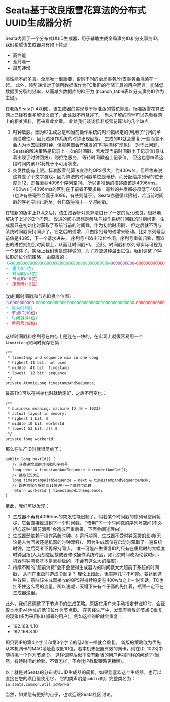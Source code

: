 # Seata基于改良版雪花算法的分布式UUID生成器分析

Seata内置了一个分布式UUID生成器，用于辅助生成全局事务ID和分支事务ID。我们希望该生成器具有如下特点：
- 高性能
- 全局唯一
- 趋势递增

高性能不必多言。全局唯一很重要，否则不同的全局事务/分支事务会混淆在一起。
此外，趋势递增对于使用数据库作为TC集群的存储工具的用户而言，能降低数据页分裂的频率，从而减少数据库的IO压力
(branch_table表以分支事务ID作为主键)。

在老版Seata(1.4以前)，该生成器的实现基于标准版的雪花算法。标准版雪花算法网上已经有很多解读文章了，此处就不再赘述了。
尚未了解的同学可以先看看网上的相关资料，再来看此文章。
此处我们谈谈标准版雪花算法的几个缺点：
1. 时钟敏感。因为ID生成总是和当前操作系统的时间戳绑定的(利用了时间的单调递增性)，因此若操作系统的时钟出现回拨，
   生成的ID就会重复(一般而言不会人为地去回拨时钟，但服务器会有偶发的"时钟漂移"现象)。
   对于此问题，Seata的解决策略是记录上一次的时间戳，若发现当前时间戳小于记录值(意味着出现了时钟回拨)，则拒绝服务，
   等待时间戳追上记录值。 但这也意味着这段时间内该TC将处于不可用状态。
2. 突发性能有上限。标准版雪花算法宣称的QPS很大，约400w/s，但严格来说这算耍了个文字游戏~
   因为算法的时间戳单位是毫秒，而分配给序列号的位长度为12，即每毫秒4096个序列空间。
   所以更准确的描述应该是4096/ms。400w/s与4096/ms的区别在于前者不要求每一毫秒的并发都必须低于4096
   (也许有些毫秒会高于4096，有些则低于)。Seata亦遵循此限制，若当前时间戳的序列空间已耗尽，会自旋等待下一个时间戳。

在较新的版本上(1.4之后)，该生成器针对原算法进行了一定的优化改良，很好地解决了上述的2个问题。
改进的核心思想是解除与操作系统时间戳的时刻绑定，生成器只在初始化时获取了系统当前的时间戳，作为初始时间戳，
但之后就不再与系统时间戳保持同步了。它之后的递增，只由序列号的递增来驱动。比如序列号当前值是4095，下一个请求进来，
序列号+1溢出12位空间，序列号重新归零，而溢出的进位则加到时间戳上，从而让时间戳+1。
至此，时间戳和序列号实际可视为一个整体了。实际上我们也是这样做的，为了方便这种溢出进位，我们调整了64位ID的位分配策略，
由原版的：
![原版位分配策略](/img/blog/seata/uuid/before.png)

改成(即时间戳和节点ID换个位置)：
![改进版位分配策略](/img/blog/seata/uuid/after.png)

这样时间戳和序列号在内存上是连在一块的，在实现上就很容易用一个`AtomicLong`来同时保存它俩：
```
/**
 * timestamp and sequence mix in one Long
 * highest 11 bit: not used
 * middle  41 bit: timestamp
 * lowest  12 bit: sequence
 */
private AtomicLong timestampAndSequence;
```
最高11位可以在初始化时就确定好，之后不再变化：
```
/**
 * business meaning: machine ID (0 ~ 1023)
 * actual layout in memory:
 * highest 1 bit: 0
 * middle 10 bit: workerId
 * lowest 53 bit: all 0
 */
private long workerId;
```
那么在生产ID时就很简单了：
```
public long nextId() {
   // 获得递增后的时间戳和序列号
   long next = timestampAndSequence.incrementAndGet();
   // 截取低53位
   long timestampWithSequence = next & timestampAndSequenceMask;
   // 跟先前保存好的高11位进行一个或的位运算
   return workerId | timestampWithSequence;
}
```

至此，我们可以发现：
1. 生成器不再有4096/ms的突发性能限制了。倘若某个时间戳的序列号空间耗尽，它会直接推进到下一个时间戳，
   "借用"下一个时间戳的序列号空间(不必担心这种"超前消费"会造成严重后果，下面会阐述理由)。
2. 生成器弱依赖于操作系统时钟。在运行期间，生成器不受时钟回拨的影响(无论是人为回拨还是机器的时钟漂移)，
   因为生成器仅在启动时获取了一遍系统时钟，之后两者不再保持同步。
   唯一可能产生重复ID的只有在重启时的大幅度时钟回拨(人为刻意回拨或者修改操作系统时区，如北京时间改为伦敦时间~
   机器时钟漂移基本是毫秒级的，不会有这么大的幅度)。
3. 持续不断的"超前消费"会不会使得生成器内的时间戳大大超前于系统的时间戳， 从而在重启时造成ID重复？
   理论上如此，但实际几乎不可能。要达到这种效果，意味该生成器接收的QPS得持续稳定在400w/s之上~
   说实话，TC也扛不住这么高的流量，所以说呢，天塌下来有个子高的先扛着，瓶颈一定不在生成器这里。

此外，我们还调整了下节点ID的生成策略。原版在用户未手动指定节点ID时，会截取本地IPv4地址的低10位作为节点ID。
在实践生产中，发现有零散的节点ID重复的现象(多为采用k8s部署的用户)。例如这样的IP就会重复：
- 192.168.4.10
- 192.168.8.10

即只要IP的第4个字节和第3个字节的低2位一样就会重复。
新版的策略改为优先从本机网卡的MAC地址截取低10位，若本机未配置有效的网卡，则在[0, 1023]中随机挑一个作为节点ID。
这样调整后似乎没有新版的用户再报同样的问题了(当然，有待时间的检验，不管怎样，不会比IP截取策略更糟糕)。

以上就是对Seata的分布式UUID生成器的简析，如果您喜欢这个生成器，也可以直接在您的项目里使用它，
它的类声明是`public`的，完整类名为：
`io.seata.common.util.IdWorker`

当然，如果您有更好的点子，也欢迎跟Seata社区讨论。
